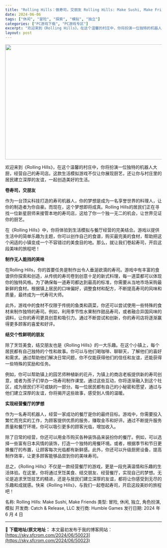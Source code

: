 ```yaml
---
title: "Rolling Hills：做寿司，交朋友 Rolling Hills: Make Sushi, Make Friends"
date: 2024-06-06
tags: ["休闲", "冒险", "探索", "模拟", "独立"]
categories: ["PC游戏下载", "PC游戏专区"]
excerpt: "欢迎来到《Rolling Hills》，在这个温馨的村庄中，你将扮演一位独特的机器人大厨，经营自己的寿司店。这款生活模拟游戏不仅让你展现厨艺，还让你与村庄里的居民建立深厚的友谊，一起创造美好的生活。 卷寿司，交朋友 作为一台顶尖科技打造的寿司机器人，你的梦想是成为一名享誉世界的料理人，让你的制造者为&hellip;"
layout: post
---
```


<img class="aligncenter size-full wp-image-50024" src="https://sky.sfcrom.com/wp-content/uploads/2024/06/2024060523045112.webp" alt="" width="660" height="370" />

欢迎来到《Rolling Hills》，在这个温馨的村庄中，你将扮演一位独特的机器人大厨，经营自己的寿司店。这款生活模拟游戏不仅让你展现厨艺，还让你与村庄里的居民建立深厚的友谊，一起创造美好的生活。

<strong>卷寿司，交朋友</strong>

作为一台顶尖科技打造的寿司机器人，你的梦想是成为一名享誉世界的料理人，让你的制造者为你自豪。而现在，这个梦想即将成真。Rolling Hills的居民们正在寻找一位新星厨师来接管本地的寿司店，这给了你一个独一无二的机会，让世界见证你的厨艺。

在《Rolling Hills》中，你将体验到生活模拟与餐厅经营的完美结合。游戏以提供生活中的简单乐趣为主题，你可以创作自己的食谱，购买最完美的食材，帮助把这个闲适的小镇变成一个不容错过的美食目的地。那么，就让我们卷起寿司，开启这段美味的旅程吧！

<strong>制作无人能挡的美味</strong>

在Rolling Hills，你的首要任务是制作出令人垂涎欲滴的寿司。游戏中有丰富的食谱供你探索和创造，从传统的寿司卷到创意十足的新式料理，每一道菜都可以体现你的独特风格。为了确保每一道寿司都达到最高的标准，你需要从当地市场采购最新鲜的食材。根据镇上居民的口味偏好，调整食材和配方，不断提高寿司的风味和质量，最终成为一代寿司大师。

此外，游戏中的食材不仅限于传统的鱼类和蔬菜，你还可以尝试使用一些特殊的食材来制作独特的寿司。例如，利用季节性水果制作甜品寿司，或者融合异国风味的调料，让你的寿司更具创意和吸引力。通过不断尝试和创新，你的寿司店将逐渐赢得更多顾客的喜爱和好评。

<strong>结交个性鲜明的朋友</strong>

除了烹饪美食，结交朋友也是《Rolling Hills》的一大乐趣。在这个小镇上，每个居民都有自己独特的个性和故事。你可以与他们喝咖啡、聊聊天，了解他们的喜好和需求。通过帮助他们解决日常问题，你不仅能获得他们的信任和友谊，还能获得一些特殊的奖励和任务。

例如，你可以帮助镇上的园艺师种植新的花卉，为镇上的商店老板提供新的寿司创意，或者为孩子们举办一场寿司制作课堂。通过这些互动，你将逐渐融入到这个社区，成为居民们不可或缺的一部分。每一位居民都有自己的小秘密和愿望，通过与他们建立深厚的友谊，你将揭开这些故事，感受到人情的温暖。

<strong>实现经营餐厅的梦想</strong>

作为一名寿司机器人，经营一家成功的餐厅是你的最终目标。游戏中，你需要投入繁忙而充实的工作，为顾客提供优质的服务，赚取金币和好评。通过不断提升服务质量和餐厅环境，你可以吸引更多的顾客光临，增加收入。

除了日常的经营，你还可以用金币购买各种装饰品来装扮你的餐厅。例如，可以选择一些富有日本风情的装饰，打造一个独特的用餐环境。或者，根据季节和节日更换餐厅的布置，让顾客每次光临都有新鲜感。此外，你还可以升级厨房设备，提高制作效率，让更多顾客能够品尝到你的美味寿司。

总之，《Rolling Hills》不仅是一款经营餐厅的游戏，更是一段充满温情和乐趣的生活体验。在这里，你将通过烹饪美食、结交朋友、经营餐厅，实现自己的梦想。无论是追求烹饪技艺的精进，还是与居民们建立深厚的友谊，都将让你感受到无尽的乐趣和成就感。快来《Rolling Hills》，与我们一起卷起寿司，开启这段美妙的旅程吧！

名称: Rolling Hills: Make Sushi, Make Friends
类型: 冒险, 休闲, 独立, 角色扮演, 模拟
开发商: Catch &amp; Release, LLC
发行商: Humble Games
发行日期: 2024 年 6 月 4 日

---
📖 **下载地址/原文地址：** 本文最初发布于我的博客网站：[https://sky.sfcrom.com/2024/06/50023](https://sky.sfcrom.com/2024/06/50023)
